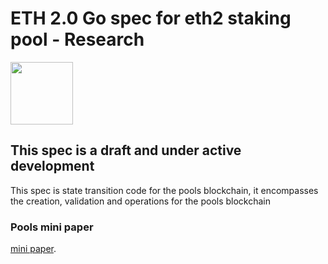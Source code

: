 # ETH 2.0 Go spec for eth2 staking pool - Research
[<img src="https://www.bloxstaking.com/wp-content/uploads/2020/04/Blox-Staking_logo_blue.png" width="100">](https://www.bloxstaking.com/)

## This spec is a draft and under active development

This spec is state transition code for the pools blockchain, it encompasses the creation, validation and operations for the pools blockchain

### Pools mini paper

[mini paper](https://docs.google.com/document/d/1Fq35txbe8U5uMY4njHht1ZDQ_6PPQLj6gOMiM1Pm37A/edit#).